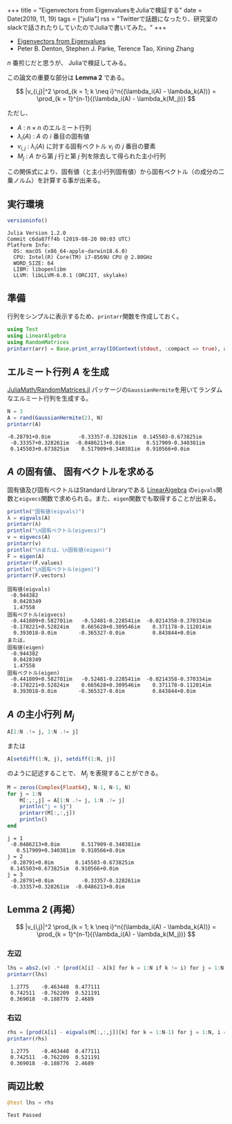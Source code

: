 +++
title = "Eigenvectors from EigenvaluesをJuliaで検証する"
date = Date(2019, 11, 19)
tags = ["julia"]
rss = "Twitterで話題になったり、研究室のslackで話されたりしていたのでJuliaで書いてみた。"
+++

 - [Eigenvectors from Eigenvalues](https://arxiv.org/pdf/1908.03795.pdf)
 - Peter B. Denton, Stephen J. Parke, Terence Tao, Xining Zhang

$n$ 番煎じだと思うが、 Juliaで検証してみる。

この論文の重要な部分は **Lemma 2** である。

$$
|v_{i,j}|^2 \prod_{k = 1; k \neq i}^n{(\lambda_i(A) - \lambda_k(A))} = \prod_{k = 1}^{n-1}{(\lambda_i(A) - \lambda_k(M_j))}
$$

ただし、
 - $A$ : $n \times n$ のエルミート行列
 - $\lambda_i(A)$ : $A$ の $i$ 番目の固有値
 - $v_{i,j}$ : $\lambda_i(A)$ に対する固有ベクトル $v_i$ の $j$ 番目の要素
 - $M_j$ : $A$ から第 $j$ 行と第 $j$ 列を除去して得られた主小行列

この関係式により、固有値（と主小行列固有値）から固有ベクトル（の成分の二乗ノルム）を計算する事が出来る。

## 実行環境
```julia
versioninfo()
```
```
Julia Version 1.2.0  
Commit c6da87ff4b (2019-08-20 00:03 UTC)  
Platform Info:  
  OS: macOS (x86_64-apple-darwin18.6.0)  
  CPU: Intel(R) Core(TM) i7-8569U CPU @ 2.80GHz  
  WORD_SIZE: 64  
  LIBM: libopenlibm  
  LLVM: libLLVM-6.0.1 (ORCJIT, skylake)
```

## 準備
行列をシンプルに表示するため、`printarr`関数を作成しておく。
```julia
using Test
using LinearAlgebra
using RandomMatrices
printarr(arr) = Base.print_array(IOContext(stdout, :compact => true), arr)
```

## エルミート行列 $A$ を生成
[JuliaMath/RandomMatrices.jl](https://github.com/JuliaMath/RandomMatrices.jl) パッケージの`GaussianHermite`を用いてランダムなエルミート行列を生成する。
```julia
N = 3
A = rand(GaussianHermite(2), N)
printarr(A)
```
```
-0.28791+0.0im         -0.33357-0.328261im  0.145503-0.673825im  
 -0.33357+0.328261im  -0.0486213+0.0im       0.517909-0.340381im  
 0.145503+0.673825im    0.517909+0.340381im  0.910566+0.0im   
```

## $A$ の固有値、 固有ベクトルを求める
固有値及び固有ベクトルはStandard Libraryである [LinearAlgebra](https://docs.julialang.org/en/v1/stdlib/LinearAlgebra/) の`eigvals`関数と`eigvecs`関数で求められる。また、`eigen`関数でも取得することが出来る。
```julia
println("固有値(eigvals)")
λ = eigvals(A)
printarr(λ)
println("\n固有ベクトル(eigvecs)")
v = eigvecs(A)
printarr(v)
println("\nまたは，\n固有値(eigen)")
F = eigen(A)
printarr(F.values)
println("\n固有ベクトル(eigen)")
printarr(F.vectors)
```
```
固有値(eigvals)
 -0.944382 
  0.0428349
  1.47558  
固有ベクトル(eigvecs)
 -0.441809+0.582701im   -0.52481-0.228541im  -0.0214358-0.370334im
 -0.178221+0.52824im    0.665628+0.309546im    0.371178-0.112014im
  0.393018-0.0im       -0.365327-0.0im         0.843844+0.0im     
または，
固有値(eigen)
 -0.944382 
  0.0428349
  1.47558  
固有ベクトル(eigen)
 -0.441809+0.582701im   -0.52481-0.228541im  -0.0214358-0.370334im
 -0.178221+0.52824im    0.665628+0.309546im    0.371178-0.112014im
  0.393018-0.0im       -0.365327-0.0im         0.843844+0.0im     
```

## $A$ の主小行列 $M_j$
```julia
A[1:N .!= j, 1:N .!= j]
```
または
```julia
A[setdiff(1:N, j), setdiff(1:N, j)]
```
のように記述することで、 $M_j$ を表現することができる。
```julia
M = zeros(Complex{Float64}, N-1, N-1, N)
for j = 1:N
    M[:,:,j] = A[1:N .!= j, 1:N .!= j]
    println("j = $j")
    printarr(M[:,:,j])
    println()
end
```
```
j = 1
 -0.0486213+0.0im       0.517909-0.340381im
   0.517909+0.340381im  0.910566+0.0im     
j = 2
 -0.28791+0.0im       0.145503-0.673825im
 0.145503+0.673825im  0.910566+0.0im     
j = 3
 -0.28791+0.0im         -0.33357-0.328261im
 -0.33357+0.328261im  -0.0486213+0.0im   
```

## Lemma 2 (再掲）
$$
|v_{i,j}|^2 \prod_{k = 1; k \neq i}^n{(\lambda_i(A) - \lambda_k(A))} = \prod_{k = 1}^{n-1}{(\lambda_i(A) - \lambda_k(M_j))}
$$

### 左辺
```julia
lhs = abs2.(v) .* [prod(λ[i] - λ[k] for k = 1:N if k != i) for j = 1:N, i = 1:N]
printarr(lhs)
```
```
 1.2775    -0.463448  0.477111
 0.742511  -0.762209  0.521191
 0.369018  -0.188776  2.4689  
```

### 右辺
```julia
rhs = [prod(λ[i] - eigvals(M[:,:,j])[k] for k = 1:N-1) for j = 1:N, i = 1:N]
printarr(rhs)
```
```
 1.2775    -0.463448  0.477111
 0.742511  -0.762209  0.521191
 0.369018  -0.188776  2.4689  
```

## 両辺比較
```julia
@test lhs ≈ rhs
```
```
Test Passed
```